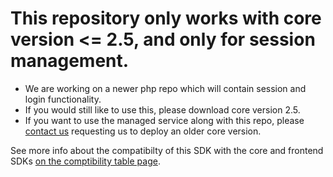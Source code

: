 # This repository only works with core version <= 2.5, and only for session management. 

- We are working on a newer php repo which will contain session and login functionality.
- If you would still like to use this, please download core version 2.5.
- If you want to use the managed service along with this repo, please [contact us](mailto:rishabh@supertokens.io) requesting us to deploy an older core version.

See more info about the compatibilty of this SDK with the core and frontend SDKs [on the comptibility table page](https://supertokens.io/docs/community/compatibility-table).
